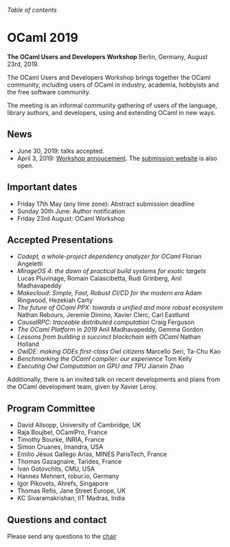 <!-- ((! set title 2019 !)) -->

*Table of contents*

OCaml 2019
==========

**The OCaml Users and Developers Workshop**
Berlin, Germany, August 23rd, 2019.

The OCaml Users and Developers Workshop brings together the OCaml
community, including users of OCaml in industry, academia, hobbyists
and the free software community.

The meeting is an informal community gathering of users of the language,
library authors, and developers, using and extending OCaml in new ways.

News
----

- June 30, 2019: talks accepted.
- April 3, 2019: [Workshop annoucement](https://icfp19.sigplan.org/home/ocaml-2019#Call-for-Presentations). The [submission website](https://ocaml2019.hotcrp.com/) is also open.

Important dates
---------------

- Friday 17th May (any time zone): Abstract submission deadline
- Sunday 30th June: Author notification
- Friday 23rd August: OCaml Workshop

Accepted Presentations
----------------------

- _Codept, a whole-project dependency analyzer for OCaml_
  Florian Angeletti
- _MirageOS 4: the dawn of practical build systems for exotic targets_
  Lucas Pluvinage, Romain Calascibetta, Rudi Grinberg, Anil Madhavapeddy
- _Makecloud: Simple, Fast, Robust CI/CD for the modern era_
  Adam Ringwood, Hezekiah Carty
- _The future of OCaml PPX: towards a unified and more robust ecosystem_
  Nathan Rebours, Jeremie Dimino, Xavier Clerc, Carl Eastlund
- _CausalRPC: traceable distributed computation_
  Craig Ferguson
- _The OCaml Platform in 2019_
  Anil Madhavapeddy, Gemma Gordon
- _Lessons from building a succinct blockchain with OCaml_
  Nathan Holland
- _OwlDE: making ODEs first-class Owl citizens_
  Marcello Seri, Ta-Chu Kao
- _Benchmarking the OCaml compiler: our experience_
  Tom Kelly
- _Executing Owl Computation on GPU and TPU_
  Jianxin Zhao

Additionally, there is an invited talk on recent developments and plans from
the OCaml development team, given by Xavier Leroy.

Program Committee
-----------------

- David Allsopp, University of Cambridge, UK
- Raja Boujbel, OCamlPro, France
- Timothy Bourke, INRIA, France
- Simon Cruanes, Imandra, USA
- Emilio Jésus Gallego Arias, MINES ParisTech, France
- Thomas Gazagnaire, Tarides, France
- Ivan Gotovchits, CMU, USA
- Hannes Mehnert, robur.io, Germany
- Igor Pikovets, Ahrefs, Singapore
- Thomas Refis, Jane Street Europe, UK
- KC Sivaramakrishan, IIT Madras, India

Questions and contact
---------------------

Please send any questions to the [chair](mailto:David.Allsopp@cl.cam.ac.uk)
